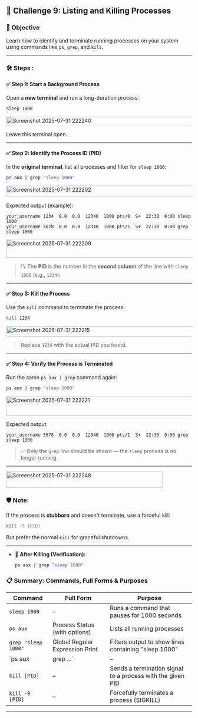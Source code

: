 ## 🎯 Challenge 9: Listing and Killing Processes

### 🧠 Objective
Learn how to identify and terminate running processes on your system using commands like `ps`, `grep`, and `kill`.

---

### 🛠️ Steps :

#### ✅ Step 1: Start a Background Process
Open a **new terminal** and run a long-duration process:
```bash
sleep 1000
```

<img width="558" height="25" alt="Screenshot 2025-07-31 222240" src="https://github.com/user-attachments/assets/bbde4685-7654-4e53-847a-9311a393de77" />

Leave this terminal open..

---

#### ✅ Step 2: Identify the Process ID (PID)
In the **original terminal**, list all processes and filter for `sleep 1000`:
```bash
ps aux | grep "sleep 1000"
```

<img width="885" height="31" alt="Screenshot 2025-07-31 222202" src="https://github.com/user-attachments/assets/8143a9d3-ddf9-4912-a34d-d0846e146ad7" />

Expected output (example):
```
your_username 1234  0.0  0.0  12340  1000 pts/0  S+  22:30  0:00 sleep 1000
your_username 5678  0.0  0.0  12340  1000 pts/1  S+  22:30  0:00 grep sleep 1000
```

<img width="1236" height="49" alt="Screenshot 2025-07-31 222209" src="https://github.com/user-attachments/assets/6db4a3ff-d7b8-4fa2-8748-0aaeb5584480" />

> 🔍 The **PID** is the number in the **second column** of the line with `sleep 1000` (e.g., `1234`).

---

#### ✅ Step 3: Kill the Process
Use the `kill` command to terminate the process:
```bash
kill 1234
```

<img width="711" height="28" alt="Screenshot 2025-07-31 222215" src="https://github.com/user-attachments/assets/e93dd1c2-0a98-4cbf-a49c-c1c932b35f5f" />

> Replace `1234` with the actual PID you found.

---

#### ✅ Step 4: Verify the Process is Terminated
Run the same `ps aux | grep` command again:
```bash
ps aux | grep "sleep 1000"
```

<img width="1271" height="53" alt="Screenshot 2025-07-31 222221" src="https://github.com/user-attachments/assets/bacd5589-ce84-4222-b075-955ab2228d4d" />

Expected output:
```
your_username 5678  0.0  0.0  12340  1000 pts/1  S+  22:30  0:00 grep sleep 1000
```
> ✅ Only the `grep` line should be shown — the `sleep` process is no longer running.

---

<img width="424" height="44" alt="Screenshot 2025-07-31 222248" src="https://github.com/user-attachments/assets/b9ca3d58-f80f-443e-bdde-fc7806845692" />


### 🛡️ Note:
If the process is **stubborn** and doesn't terminate, use a forceful kill:
```bash
kill -9 [PID]
```
But prefer the normal `kill` for graceful shutdowns.

---


- 🧼 **After Killing (Verification):**
  ```bash
  ps aux | grep "sleep 1000"
  ```

### 📋 Summary: Commands, Full Forms & Purposes

| Command                  | Full Form                     | Purpose                                                                 |
|--------------------------|-------------------------------|-------------------------------------------------------------------------|
| `sleep 1000`            | –                             | Runs a command that pauses for 1000 seconds                             |
| `ps aux`                | Process Status (with options) | Lists all running processes                                             |
| `grep "sleep 1000"`     | Global Regular Expression Print | Filters output to show lines containing "sleep 1000"                   |
| `ps aux | grep ...`     | –                             | Combines listing and filtering to find specific processes              |
| `kill [PID]`            | –                             | Sends a termination signal to a process with the given PID             |
| `kill -9 [PID]`         | –                             | Forcefully terminates a process (SIGKILL)                              |

---
